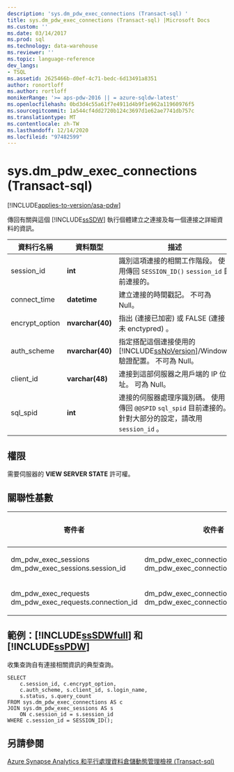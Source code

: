 ```yaml
---
description: 'sys.dm_pdw_exec_connections (Transact-sql) '
title: sys.dm_pdw_exec_connections (Transact-sql) |Microsoft Docs
ms.custom: ''
ms.date: 03/14/2017
ms.prod: sql
ms.technology: data-warehouse
ms.reviewer: ''
ms.topic: language-reference
dev_langs:
- TSQL
ms.assetid: 2625466b-d0ef-4c71-bedc-6d13491a8351
author: ronortloff
ms.author: rortloff
monikerRange: '>= aps-pdw-2016 || = azure-sqldw-latest'
ms.openlocfilehash: 0bd3d4c55a61f7e4911d4b9f1e962a11960976f5
ms.sourcegitcommit: 1a544cf4dd2720b124c3697d1e62ae7741db757c
ms.translationtype: MT
ms.contentlocale: zh-TW
ms.lasthandoff: 12/14/2020
ms.locfileid: "97482599"
---
```

# <a name="sysdm_pdw_exec_connections-transact-sql"></a>sys.dm_pdw_exec_connections (Transact-sql) 
[!INCLUDE[applies-to-version/asa-pdw](../../includes/applies-to-version/asa-pdw.md)]

  傳回有關與這個 [!INCLUDE[ssSDW](../../includes/sssdw-md.md)] 執行個體建立之連接及每一個連接之詳細資料的資訊。  
  
|資料行名稱|資料類型|描述|  
|-----------------|---------------|-----------------|  
|session_id|**int**|識別這項連接的相關工作階段。 使用傳回 `SESSION_ID()` `session_id` 目前連接的。|  
|connect_time|**datetime**|建立連接的時間戳記。 不可為 Null。|  
|encrypt_option|**nvarchar(40)**|指出 (連接已加密) 或 FALSE (連接未 enctypred) 。|  
|auth_scheme|**nvarchar(40)**|指定搭配這個連接使用的 [!INCLUDE[ssNoVersion](../../includes/ssnoversion-md.md)]/Windows 驗證配置。 不可為 Null。|  
|client_id|**varchar(48)**|連接到這部伺服器之用戶端的 IP 位址。 可為 Null。|  
|sql_spid|**int**|連接的伺服器處理序識別碼。 使用傳回 `@@SPID` `sql_spid` 目前連接的。針對大部分的設定，請改用 `session_id` 。|  
  
## <a name="permissions"></a>權限  
 需要伺服器的 **VIEW SERVER STATE** 許可權。  
  
## <a name="relationship-cardinalities"></a>關聯性基數  
  
| 寄件者 | 收件者 | 關聯性 |
| ---- | -- | ------------ |
|dm_pdw_exec_sessions dm_pdw_exec_sessions.session_id|dm_pdw_exec_connections dm_pdw_exec_connections.session_id|一對一|  
|dm_pdw_exec_requests dm_pdw_exec_requests.connection_id|dm_pdw_exec_connections dm_pdw_exec_connections.connection_id|多對一|  
  
## <a name="examples-sssdwfull-and-sspdw"></a>範例：[!INCLUDE[ssSDWfull](../../includes/sssdwfull-md.md)] 和 [!INCLUDE[ssPDW](../../includes/sspdw-md.md)]  
 收集查詢自有連接相關資訊的典型查詢。  
  
```  
SELECT  
    c.session_id, c.encrypt_option,  
    c.auth_scheme, s.client_id, s.login_name,   
    s.status, s.query_count  
FROM sys.dm_pdw_exec_connections AS c  
JOIN sys.dm_pdw_exec_sessions AS s  
    ON c.session_id = s.session_id  
WHERE c.session_id = SESSION_ID();  
```  
  
## <a name="see-also"></a>另請參閱  
 [Azure Synapse Analytics 和平行處理資料倉儲動態管理檢視 &#40;Transact-sql&#41;](../../relational-databases/system-dynamic-management-views/sql-and-parallel-data-warehouse-dynamic-management-views.md)  
  
  

